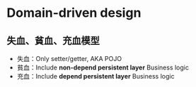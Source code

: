 Domain-driven design
====================



失血、貧血、充血模型
------------------

- 失血：Only setter/getter, AKA POJO
- 貧血：Include **non-depend persistent layer** Business logic
- 充血：Include **depend persistent layer** Business logic
